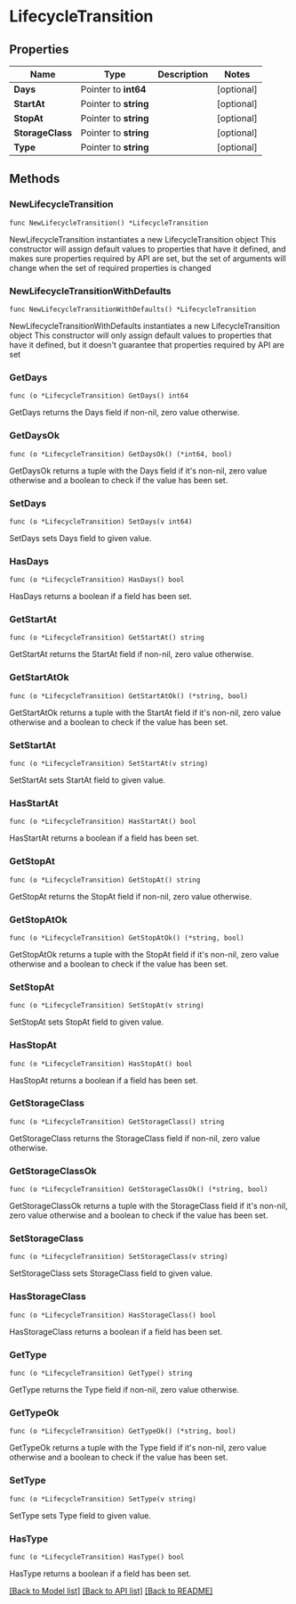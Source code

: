# LifecycleTransition

## Properties

Name | Type | Description | Notes
------------ | ------------- | ------------- | -------------
**Days** | Pointer to **int64** |  | [optional] 
**StartAt** | Pointer to **string** |  | [optional] 
**StopAt** | Pointer to **string** |  | [optional] 
**StorageClass** | Pointer to **string** |  | [optional] 
**Type** | Pointer to **string** |  | [optional] 

## Methods

### NewLifecycleTransition

`func NewLifecycleTransition() *LifecycleTransition`

NewLifecycleTransition instantiates a new LifecycleTransition object
This constructor will assign default values to properties that have it defined,
and makes sure properties required by API are set, but the set of arguments
will change when the set of required properties is changed

### NewLifecycleTransitionWithDefaults

`func NewLifecycleTransitionWithDefaults() *LifecycleTransition`

NewLifecycleTransitionWithDefaults instantiates a new LifecycleTransition object
This constructor will only assign default values to properties that have it defined,
but it doesn't guarantee that properties required by API are set

### GetDays

`func (o *LifecycleTransition) GetDays() int64`

GetDays returns the Days field if non-nil, zero value otherwise.

### GetDaysOk

`func (o *LifecycleTransition) GetDaysOk() (*int64, bool)`

GetDaysOk returns a tuple with the Days field if it's non-nil, zero value otherwise
and a boolean to check if the value has been set.

### SetDays

`func (o *LifecycleTransition) SetDays(v int64)`

SetDays sets Days field to given value.

### HasDays

`func (o *LifecycleTransition) HasDays() bool`

HasDays returns a boolean if a field has been set.

### GetStartAt

`func (o *LifecycleTransition) GetStartAt() string`

GetStartAt returns the StartAt field if non-nil, zero value otherwise.

### GetStartAtOk

`func (o *LifecycleTransition) GetStartAtOk() (*string, bool)`

GetStartAtOk returns a tuple with the StartAt field if it's non-nil, zero value otherwise
and a boolean to check if the value has been set.

### SetStartAt

`func (o *LifecycleTransition) SetStartAt(v string)`

SetStartAt sets StartAt field to given value.

### HasStartAt

`func (o *LifecycleTransition) HasStartAt() bool`

HasStartAt returns a boolean if a field has been set.

### GetStopAt

`func (o *LifecycleTransition) GetStopAt() string`

GetStopAt returns the StopAt field if non-nil, zero value otherwise.

### GetStopAtOk

`func (o *LifecycleTransition) GetStopAtOk() (*string, bool)`

GetStopAtOk returns a tuple with the StopAt field if it's non-nil, zero value otherwise
and a boolean to check if the value has been set.

### SetStopAt

`func (o *LifecycleTransition) SetStopAt(v string)`

SetStopAt sets StopAt field to given value.

### HasStopAt

`func (o *LifecycleTransition) HasStopAt() bool`

HasStopAt returns a boolean if a field has been set.

### GetStorageClass

`func (o *LifecycleTransition) GetStorageClass() string`

GetStorageClass returns the StorageClass field if non-nil, zero value otherwise.

### GetStorageClassOk

`func (o *LifecycleTransition) GetStorageClassOk() (*string, bool)`

GetStorageClassOk returns a tuple with the StorageClass field if it's non-nil, zero value otherwise
and a boolean to check if the value has been set.

### SetStorageClass

`func (o *LifecycleTransition) SetStorageClass(v string)`

SetStorageClass sets StorageClass field to given value.

### HasStorageClass

`func (o *LifecycleTransition) HasStorageClass() bool`

HasStorageClass returns a boolean if a field has been set.

### GetType

`func (o *LifecycleTransition) GetType() string`

GetType returns the Type field if non-nil, zero value otherwise.

### GetTypeOk

`func (o *LifecycleTransition) GetTypeOk() (*string, bool)`

GetTypeOk returns a tuple with the Type field if it's non-nil, zero value otherwise
and a boolean to check if the value has been set.

### SetType

`func (o *LifecycleTransition) SetType(v string)`

SetType sets Type field to given value.

### HasType

`func (o *LifecycleTransition) HasType() bool`

HasType returns a boolean if a field has been set.


[[Back to Model list]](../README.md#documentation-for-models) [[Back to API list]](../README.md#documentation-for-api-endpoints) [[Back to README]](../README.md)


